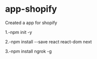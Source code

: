# app-shopify
Created a app for shopify

1.-npm init -y

2.-npm install --save react react-dom next

3.-npm install ngrok -g


